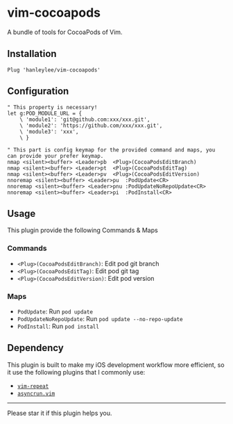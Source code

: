 # vim-cocoapods

A bundle of tools for CocoaPods of Vim.

## Installation

```vim
Plug 'hanleylee/vim-cocoapods'
```

## Configuration

```vim
" This property is necessary!
let g:POD_MODULE_URL = {
    \ 'module1': 'git@github.com:xxx/xxx.git', 
    \ 'module2': 'https://github.com/xxx/xxx.git', 
    \ 'module3': 'xxx', 
    \ }

" This part is config keymap for the provided command and maps, you can provide your prefer keymap.
nmap <silent><buffer> <Leader>pb  <Plug>(CocoaPodsEditBranch)
nmap <silent><buffer> <Leader>pt  <Plug>(CocoaPodsEditTag)
nmap <silent><buffer> <Leader>pv  <Plug>(CocoaPodsEditVersion)
nnoremap <silent><buffer> <Leader>pu  :PodUpdate<CR>
nnoremap <silent><buffer> <Leader>pnu :PodUpdateNoRepoUpdate<CR>
nnoremap <silent><buffer> <Leader>pi  :PodInstall<CR>
```

## Usage

This plugin provide the following Commands & Maps

### Commands

- `<Plug>(CocoaPodsEditBranch)`: Edit pod git branch
- `<Plug>(CocoaPodsEditTag)`: Edit pod git tag
- `<Plug>(CocoaPodsEditVersion)`: Edit pod version

### Maps

- `PodUpdate`: Run `pod update`
- `PodUpdateNoRepoUpdate`: Run `pod update --no-repo-update`
- `PodInstall`: Run `pod install`

## Dependency

This plugin is built to make my iOS development workflow more efficient, so it use the following plugins that I commonly use:

- [`vim-repeat`](https://github.com/tpope/vim-repeat)
- [`asyncrun.vim`](https://github.com/skywind3000/asyncrun.vim)

---

Please star it if this plugin helps you.

